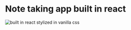 # Note taking app built in react
![built in react stylized in vanilla css](https://github.com/user-attachments/assets/bc094704-761c-4762-9221-8ff826c58fb7 "in browser look")
